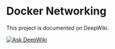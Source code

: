 # Docker Networking

This project is documented on DeepWiki.

[![Ask DeepWiki](https://deepwiki.com/badge.svg)](https://deepwiki.com/anpa6841/docker-networking)
